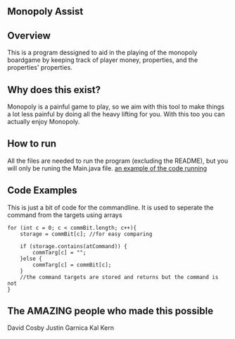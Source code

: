 ## Monopoly Assist

## Overview

This is a program dessigned to aid in the playing of the monopoly boardgame by keeping track of player money, properties, and the properties' properties.

## Why does this exist?

Monopoly is a painful game to play, so we aim with this tool to make things a lot less painful by doing all the heavy lifting for you. With this too you can actually enjoy Monopoly.

## How to run

All the files are needed to run the program (excluding the README), but you will only be runing the Main.java file. 
[an example of the code running](Example_Of_Code.png)
 
## Code Examples

This is just a bit of code for the commandline. It is used to seperate the command from the targets using arrays
```
for (int c = 0; c < commBit.length; c++){
	storage = commBit[c]; //for easy comparing
	
	if (storage.contains(atCommand)) {
		commTarg[c] = "";
	}else {
		commTarg[c] = commBit[c];
	}
	//the command targets are stored and returns but the command is not
}

```

## The AMAZING people who made this possible
David Cosby
Justin Garnica
Kal Kern